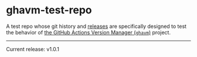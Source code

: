 # ghavm-test-repo

A test repo whose git history and [releases][] are specifically designed to test
the behavior of [the GitHub Actions Version Manager (`ghavm`)][ghavm] project.

---

Current release: v1.0.1

[ghavm]: https://github.com/mccutchen/ghavm
[releases]: https://github.com/mccutchen/ghavm-test-repo/releases
